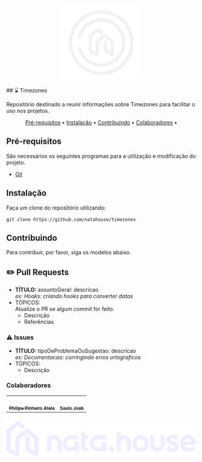 <p align="center">
  <img src="/assets/natahouse-logo-header.png" width="200">
</p>
## ⌛ Timezones

Repositório destinado a reunir informações sobre Timezones para facilitar o uso nos projetos.

<p align="center">
 <a href="#pré-requisitos">Pré-requisitos</a> •
 <a href="#instalação">Instalação</a> • 
 <a href="#contribuindo">Contribuindo</a> • 
 <a href="#colaboradores">Colaboradores</a> • 
</p>

## Pré-requisitos

São necessários os seguintes programas para a utilização e modificação do projeto.

- [Git](https://www.google.com/url?sa=t&rct=j&q=&esrc=s&source=web&cd=&cad=rja&uact=8&ved=2ahUKEwih4PLP8NX6AhVZlZUCHReaAbQQFnoECAkQAQ&url=https%3A%2F%2Fgit-scm.com%2F&usg=AOvVaw1lFNWgbWf8FsbaoU4AOPBr)

## Instalação

Faça um clone do repositório utilizando:

```
git clone https://github.com/natahouse/timezones
```

## Contribuindo

Para contribuir, por favor, siga os modelos abaixo.

## ✏️ Pull Requests

- **TÍTULO:** assuntoGeral: descricao<br>
  _ex: Hooks: criando hooks para converter datas_
- TÓPICOS: <br>
  Atualize o PR se algum commit for feito.
  - Descrição
  - Referências

### ⚠️ Issues

- **TÍTULO:** tipoDeProblemaOuSugestao: descricao<br>
  _ex: Documentacao: corringindo erros ortograficos_
- TÓPICOS: <br>
  - Descrição

### Colaboradores

<table>
  <tr>
    <td align="center"><a href="https://github.com/philipeatela"><img style="border-radius: 50%;" src="https://avatars.githubusercontent.com/u/9261021?v=4" width="100px;" alt=""/><br /><sub><b>Philipe Pinheiro Atela</b></sub></a><br />
    <td align="center"><a href="https://github.com/saulojoab"><img style="border-radius: 50%;" src="https://avatars.githubusercontent.com/u/37988252?v=4" width="100px;" alt=""/><br /><sub><b>Saulo Joab</b></sub></a><br />
  </tr>
</table>

<p align="center">
  <img src="/assets/natahouse-logo.png">
</p>

